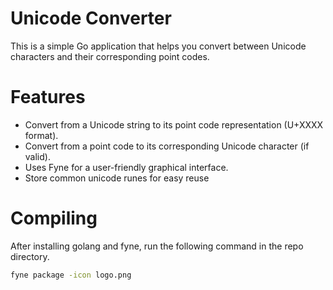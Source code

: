 # Unicode Converter
This is a simple Go application that helps you convert between Unicode characters and their corresponding point codes.

# Features
- Convert from a Unicode string to its point code representation (U+XXXX format).
- Convert from a point code to its corresponding Unicode character (if valid).
- Uses Fyne for a user-friendly graphical interface.
- Store common unicode runes for easy reuse

# Compiling
After installing golang and fyne, run the following command in the repo directory.
```bash
fyne package -icon logo.png
```
